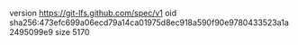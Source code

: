 version https://git-lfs.github.com/spec/v1
oid sha256:473efc699a06ecd79a14ca01975d8ec918a590f90e9780433523a1a2495099e9
size 5170
